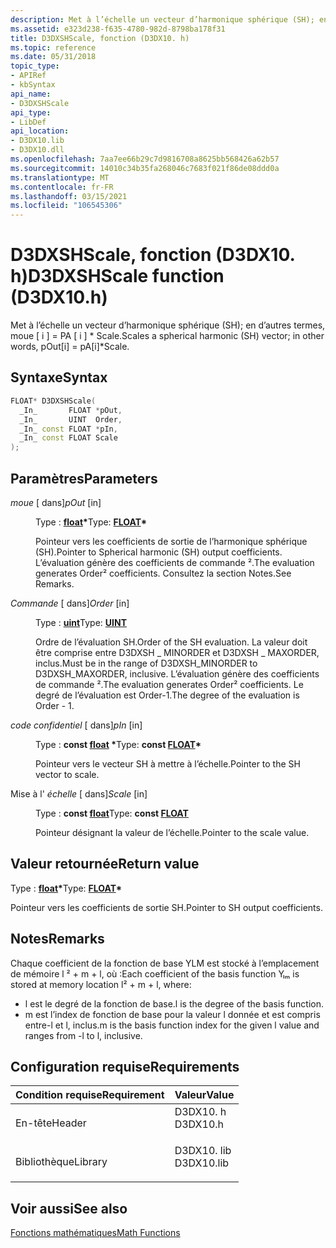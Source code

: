 ```yaml
---
description: Met à l’échelle un vecteur d’harmonique sphérique (SH); en d’autres termes, moue \[ i \] = PA \[ i \] \* Scale.
ms.assetid: e323d238-f635-4780-982d-8798ba178f31
title: D3DXSHScale, fonction (D3DX10. h)
ms.topic: reference
ms.date: 05/31/2018
topic_type:
- APIRef
- kbSyntax
api_name:
- D3DXSHScale
api_type:
- LibDef
api_location:
- D3DX10.lib
- D3DX10.dll
ms.openlocfilehash: 7aa7ee66b29c7d9816708a8625bb568426a62b57
ms.sourcegitcommit: 14010c34b35fa268046c7683f021f86de08ddd0a
ms.translationtype: MT
ms.contentlocale: fr-FR
ms.lasthandoff: 03/15/2021
ms.locfileid: "106545306"
---
```

# <a name="d3dxshscale-function-d3dx10h"></a><span data-ttu-id="39b7c-103">D3DXSHScale, fonction (D3DX10. h)</span><span class="sxs-lookup"><span data-stu-id="39b7c-103">D3DXSHScale function (D3DX10.h)</span></span>

<span data-ttu-id="39b7c-104">Met à l’échelle un vecteur d’harmonique sphérique (SH); en d’autres termes, moue \[ i \] = PA \[ i \] \* Scale.</span><span class="sxs-lookup"><span data-stu-id="39b7c-104">Scales a spherical harmonic (SH) vector; in other words, pOut\[i\] = pA\[i\]\*Scale.</span></span>

## <a name="syntax"></a><span data-ttu-id="39b7c-105">Syntaxe</span><span class="sxs-lookup"><span data-stu-id="39b7c-105">Syntax</span></span>


```C++
FLOAT* D3DXSHScale(
  _In_       FLOAT *pOut,
  _In_       UINT  Order,
  _In_ const FLOAT *pIn,
  _In_ const FLOAT Scale
);
```



## <a name="parameters"></a><span data-ttu-id="39b7c-106">Paramètres</span><span class="sxs-lookup"><span data-stu-id="39b7c-106">Parameters</span></span>

<dl> <dt>

<span data-ttu-id="39b7c-107">*moue* \[ dans\]</span><span class="sxs-lookup"><span data-stu-id="39b7c-107">*pOut* \[in\]</span></span>
</dt> <dd>

<span data-ttu-id="39b7c-108">Type : **[ **float**](../winprog/windows-data-types.md)\***</span><span class="sxs-lookup"><span data-stu-id="39b7c-108">Type: **[**FLOAT**](../winprog/windows-data-types.md)\***</span></span>

<span data-ttu-id="39b7c-109">Pointeur vers les coefficients de sortie de l’harmonique sphérique (SH).</span><span class="sxs-lookup"><span data-stu-id="39b7c-109">Pointer to Spherical harmonic (SH) output coefficients.</span></span> <span data-ttu-id="39b7c-110">L’évaluation génère des coefficients de commande ².</span><span class="sxs-lookup"><span data-stu-id="39b7c-110">The evaluation generates Order² coefficients.</span></span> <span data-ttu-id="39b7c-111">Consultez la section Notes.</span><span class="sxs-lookup"><span data-stu-id="39b7c-111">See Remarks.</span></span>

</dd> <dt>

<span data-ttu-id="39b7c-112">*Commande* \[ dans\]</span><span class="sxs-lookup"><span data-stu-id="39b7c-112">*Order* \[in\]</span></span>
</dt> <dd>

<span data-ttu-id="39b7c-113">Type : **[ **uint**](../winprog/windows-data-types.md)**</span><span class="sxs-lookup"><span data-stu-id="39b7c-113">Type: **[**UINT**](../winprog/windows-data-types.md)**</span></span>

<span data-ttu-id="39b7c-114">Ordre de l’évaluation SH.</span><span class="sxs-lookup"><span data-stu-id="39b7c-114">Order of the SH evaluation.</span></span> <span data-ttu-id="39b7c-115">La valeur doit être comprise entre D3DXSH \_ MINORDER et D3DXSH \_ MAXORDER, inclus.</span><span class="sxs-lookup"><span data-stu-id="39b7c-115">Must be in the range of D3DXSH\_MINORDER to D3DXSH\_MAXORDER, inclusive.</span></span> <span data-ttu-id="39b7c-116">L’évaluation génère des coefficients de commande ².</span><span class="sxs-lookup"><span data-stu-id="39b7c-116">The evaluation generates Order² coefficients.</span></span> <span data-ttu-id="39b7c-117">Le degré de l’évaluation est Order-1.</span><span class="sxs-lookup"><span data-stu-id="39b7c-117">The degree of the evaluation is Order - 1.</span></span>

</dd> <dt>

<span data-ttu-id="39b7c-118">*code confidentiel* \[ dans\]</span><span class="sxs-lookup"><span data-stu-id="39b7c-118">*pIn* \[in\]</span></span>
</dt> <dd>

<span data-ttu-id="39b7c-119">Type : **const [**float**](../winprog/windows-data-types.md) \***</span><span class="sxs-lookup"><span data-stu-id="39b7c-119">Type: **const [**FLOAT**](../winprog/windows-data-types.md)\***</span></span>

<span data-ttu-id="39b7c-120">Pointeur vers le vecteur SH à mettre à l’échelle.</span><span class="sxs-lookup"><span data-stu-id="39b7c-120">Pointer to the SH vector to scale.</span></span>

</dd> <dt>

<span data-ttu-id="39b7c-121">Mise à l' *échelle* \[ dans\]</span><span class="sxs-lookup"><span data-stu-id="39b7c-121">*Scale* \[in\]</span></span>
</dt> <dd>

<span data-ttu-id="39b7c-122">Type : **const [**float**](../winprog/windows-data-types.md)**</span><span class="sxs-lookup"><span data-stu-id="39b7c-122">Type: **const [**FLOAT**](../winprog/windows-data-types.md)**</span></span>

<span data-ttu-id="39b7c-123">Pointeur désignant la valeur de l’échelle.</span><span class="sxs-lookup"><span data-stu-id="39b7c-123">Pointer to the scale value.</span></span>

</dd> </dl>

## <a name="return-value"></a><span data-ttu-id="39b7c-124">Valeur retournée</span><span class="sxs-lookup"><span data-stu-id="39b7c-124">Return value</span></span>

<span data-ttu-id="39b7c-125">Type : **[ **float**](../winprog/windows-data-types.md)\***</span><span class="sxs-lookup"><span data-stu-id="39b7c-125">Type: **[**FLOAT**](../winprog/windows-data-types.md)\***</span></span>

<span data-ttu-id="39b7c-126">Pointeur vers les coefficients de sortie SH.</span><span class="sxs-lookup"><span data-stu-id="39b7c-126">Pointer to SH output coefficients.</span></span>

## <a name="remarks"></a><span data-ttu-id="39b7c-127">Notes</span><span class="sxs-lookup"><span data-stu-id="39b7c-127">Remarks</span></span>

<span data-ttu-id="39b7c-128">Chaque coefficient de la fonction de base YLM est stocké à l’emplacement de mémoire l ² + m + l, où :</span><span class="sxs-lookup"><span data-stu-id="39b7c-128">Each coefficient of the basis function Yₗₘ is stored at memory location l² + m + l, where:</span></span>

-   <span data-ttu-id="39b7c-129">l est le degré de la fonction de base.</span><span class="sxs-lookup"><span data-stu-id="39b7c-129">l is the degree of the basis function.</span></span>
-   <span data-ttu-id="39b7c-130">m est l’index de fonction de base pour la valeur l donnée et est compris entre-l et l, inclus.</span><span class="sxs-lookup"><span data-stu-id="39b7c-130">m is the basis function index for the given l value and ranges from -l to l, inclusive.</span></span>

## <a name="requirements"></a><span data-ttu-id="39b7c-131">Configuration requise</span><span class="sxs-lookup"><span data-stu-id="39b7c-131">Requirements</span></span>



| <span data-ttu-id="39b7c-132">Condition requise</span><span class="sxs-lookup"><span data-stu-id="39b7c-132">Requirement</span></span> | <span data-ttu-id="39b7c-133">Valeur</span><span class="sxs-lookup"><span data-stu-id="39b7c-133">Value</span></span> |
|--------------------|---------------------------------------------------------------------------------------|
| <span data-ttu-id="39b7c-134">En-tête</span><span class="sxs-lookup"><span data-stu-id="39b7c-134">Header</span></span><br/>  | <dl> <span data-ttu-id="39b7c-135"><dt>D3DX10. h</dt></span><span class="sxs-lookup"><span data-stu-id="39b7c-135"><dt>D3DX10.h</dt></span></span> </dl>   |
| <span data-ttu-id="39b7c-136">Bibliothèque</span><span class="sxs-lookup"><span data-stu-id="39b7c-136">Library</span></span><br/> | <dl> <span data-ttu-id="39b7c-137"><dt>D3DX10. lib</dt></span><span class="sxs-lookup"><span data-stu-id="39b7c-137"><dt>D3DX10.lib</dt></span></span> </dl> |



## <a name="see-also"></a><span data-ttu-id="39b7c-138">Voir aussi</span><span class="sxs-lookup"><span data-stu-id="39b7c-138">See also</span></span>

<dl> <dt>

[<span data-ttu-id="39b7c-139">Fonctions mathématiques</span><span class="sxs-lookup"><span data-stu-id="39b7c-139">Math Functions</span></span>](d3d10-graphics-reference-d3dx10-functions-math.md)
</dt> </dl>

 

 
